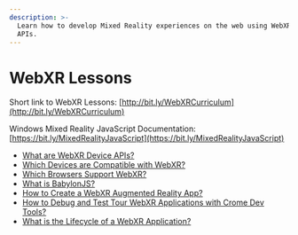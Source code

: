 ```yaml
---
description: >-
  Learn how to develop Mixed Reality experiences on the web using WebXR Device
  APIs.
---
```


# WebXR Lessons

Short link to WebXR Lessons: [http://bit.ly/WebXRCurriculum](http://bit.ly/WebXRCurriculum)

Windows Mixed Reality JavaScript Documentation: [https://bit.ly/MixedRealityJavaScript](https://bit.ly/MixedRealityJavaScript)

* [What are WebXR Device APIs?](introduction-to-webxr-device-apis/concepts/what-are-webxr-device-apis.md)
* [Which Devices are Compatible with WebXR?](introduction-to-webxr-device-apis/concepts/which-devices-are-compatible-with-webxr.md)
* [Which Browsers Support WebXR?](introduction-to-webxr-device-apis/concepts/which-browsers-support-webxr.md)
* [What is BabylonJS?](introduction-to-babylon.js/concepts/what-is-babylonjs.md)
* [How to Create a WebXR Augmented Reality App?](introduction-to-babylon.js/project/how-to-create-a-webxr-augmented-reality-app.md)
* [How to Debug and Test Tour WebXR Applications with Crome Dev Tools?](introduction-to-webxr-device-apis/project/how-to-debug-and-test-your-webxr-application-with-chrome-dev-tools.md)
* [What is the Lifecycle of a WebXR Application?](introduction-to-webxr-device-apis/concepts/what-is-the-lifecycle-of-a-webxr-application.md)

  



